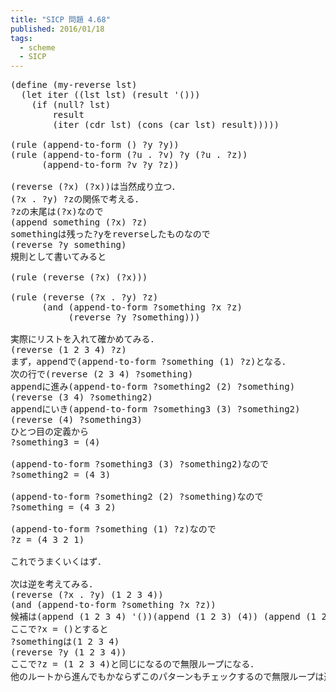 ```yaml
---
title: "SICP 問題 4.68"
published: 2016/01/18
tags:
  - scheme
  - SICP
---
```



<pre class="code lang-scheme" data-lang="scheme" data-unlink><span class="synSpecial">(</span><span class="synStatement">define</span> <span class="synSpecial">(</span>my-reverse lst<span class="synSpecial">)</span>
  <span class="synSpecial">(</span><span class="synStatement">let</span> iter <span class="synSpecial">((</span>lst lst<span class="synSpecial">)</span> <span class="synSpecial">(</span>result <span class="synSpecial">'()))</span>
    <span class="synSpecial">(</span><span class="synStatement">if</span> <span class="synSpecial">(</span><span class="synIdentifier">null?</span> lst<span class="synSpecial">)</span>
        result
        <span class="synSpecial">(</span>iter <span class="synSpecial">(</span><span class="synIdentifier">cdr</span> lst<span class="synSpecial">)</span> <span class="synSpecial">(</span><span class="synIdentifier">cons</span> <span class="synSpecial">(</span><span class="synIdentifier">car</span> lst<span class="synSpecial">)</span> result<span class="synSpecial">)))))</span>

<span class="synSpecial">(</span>rule <span class="synSpecial">(</span>append-to-form <span class="synSpecial">()</span> ?y ?y<span class="synSpecial">))</span>
<span class="synSpecial">(</span>rule <span class="synSpecial">(</span>append-to-form <span class="synSpecial">(</span>?u <span class="synSpecial">.</span> ?v<span class="synSpecial">)</span> ?y <span class="synSpecial">(</span>?u <span class="synSpecial">.</span> ?z<span class="synSpecial">))</span>
      <span class="synSpecial">(</span>append-to-form ?v ?y ?z<span class="synSpecial">))</span>

<span class="synSpecial">(</span><span class="synIdentifier">reverse</span> <span class="synSpecial">(</span>?x<span class="synSpecial">)</span> <span class="synSpecial">(</span>?x<span class="synSpecial">))</span><span class="synError">は当然成り立つ．</span>
<span class="synSpecial">(</span>?x <span class="synSpecial">.</span> ?y<span class="synSpecial">)</span> <span class="synError">?zの関係で考える．</span>
<span class="synError">?zの末尾は</span><span class="synSpecial">(</span>?x<span class="synSpecial">)</span><span class="synError">なので</span>
<span class="synSpecial">(</span><span class="synIdentifier">append</span> something <span class="synSpecial">(</span>?x<span class="synSpecial">)</span> ?z<span class="synSpecial">)</span>
<span class="synError">somethingは残った?yをreverseしたものなので</span>
<span class="synSpecial">(</span><span class="synIdentifier">reverse</span> ?y something<span class="synSpecial">)</span>
<span class="synError">規則として書いてみると</span>

<span class="synSpecial">(</span>rule <span class="synSpecial">(</span><span class="synIdentifier">reverse</span> <span class="synSpecial">(</span>?x<span class="synSpecial">)</span> <span class="synSpecial">(</span>?x<span class="synSpecial">)))</span>

<span class="synSpecial">(</span>rule <span class="synSpecial">(</span><span class="synIdentifier">reverse</span> <span class="synSpecial">(</span>?x <span class="synSpecial">.</span> ?y<span class="synSpecial">)</span> ?z<span class="synSpecial">)</span>
      <span class="synSpecial">(</span><span class="synStatement">and</span> <span class="synSpecial">(</span>append-to-form ?something ?x ?z<span class="synSpecial">)</span>
           <span class="synSpecial">(</span><span class="synIdentifier">reverse</span> ?y ?something<span class="synSpecial">)))</span>

<span class="synError">実際にリストを入れて確かめてみる．</span>
<span class="synSpecial">(</span><span class="synIdentifier">reverse</span> <span class="synSpecial">(</span><span class="synConstant">1</span> <span class="synConstant">2</span> <span class="synConstant">3</span> <span class="synConstant">4</span><span class="synSpecial">)</span> ?z<span class="synSpecial">)</span>
<span class="synError">まず，appendで</span><span class="synSpecial">(</span>append-to-form ?something <span class="synSpecial">(</span><span class="synConstant">1</span><span class="synSpecial">)</span> ?z<span class="synSpecial">)</span><span class="synError">となる．</span>
<span class="synError">次の行で</span><span class="synSpecial">(</span><span class="synIdentifier">reverse</span> <span class="synSpecial">(</span><span class="synConstant">2</span> <span class="synConstant">3</span> <span class="synConstant">4</span><span class="synSpecial">)</span> ?something<span class="synSpecial">)</span>
<span class="synError">appendに進み</span><span class="synSpecial">(</span>append-to-form ?something2 <span class="synSpecial">(</span><span class="synConstant">2</span><span class="synSpecial">)</span> ?something<span class="synSpecial">)</span>
<span class="synSpecial">(</span><span class="synIdentifier">reverse</span> <span class="synSpecial">(</span><span class="synConstant">3</span> <span class="synConstant">4</span><span class="synSpecial">)</span> ?something2<span class="synSpecial">)</span>
<span class="synError">appendにいき</span><span class="synSpecial">(</span>append-to-form ?something3 <span class="synSpecial">(</span><span class="synConstant">3</span><span class="synSpecial">)</span> ?something2<span class="synSpecial">)</span>
<span class="synSpecial">(</span><span class="synIdentifier">reverse</span> <span class="synSpecial">(</span><span class="synConstant">4</span><span class="synSpecial">)</span> ?something3<span class="synSpecial">)</span>
<span class="synError">ひとつ目の定義から</span>
?something3 <span class="synIdentifier">=</span> <span class="synSpecial">(</span><span class="synConstant">4</span><span class="synSpecial">)</span>

<span class="synSpecial">(</span>append-to-form ?something3 <span class="synSpecial">(</span><span class="synConstant">3</span><span class="synSpecial">)</span> ?something2<span class="synSpecial">)</span><span class="synError">なので</span>
?something2 <span class="synIdentifier">=</span> <span class="synSpecial">(</span><span class="synConstant">4</span> <span class="synConstant">3</span><span class="synSpecial">)</span>

<span class="synSpecial">(</span>append-to-form ?something2 <span class="synSpecial">(</span><span class="synConstant">2</span><span class="synSpecial">)</span> ?something<span class="synSpecial">)</span><span class="synError">なので</span>
?something <span class="synIdentifier">=</span> <span class="synSpecial">(</span><span class="synConstant">4</span> <span class="synConstant">3</span> <span class="synConstant">2</span><span class="synSpecial">)</span>

<span class="synSpecial">(</span>append-to-form ?something <span class="synSpecial">(</span><span class="synConstant">1</span><span class="synSpecial">)</span> ?z<span class="synSpecial">)</span><span class="synError">なので</span>
?z <span class="synIdentifier">=</span> <span class="synSpecial">(</span><span class="synConstant">4</span> <span class="synConstant">3</span> <span class="synConstant">2</span> <span class="synConstant">1</span><span class="synSpecial">)</span>

<span class="synError">これでうまくいくはず．</span>

<span class="synError">次は逆を考えてみる．</span>
<span class="synSpecial">(</span><span class="synIdentifier">reverse</span> <span class="synSpecial">(</span>?x <span class="synSpecial">.</span> ?y<span class="synSpecial">)</span> <span class="synSpecial">(</span><span class="synConstant">1</span> <span class="synConstant">2</span> <span class="synConstant">3</span> <span class="synConstant">4</span><span class="synSpecial">))</span>
<span class="synSpecial">(</span><span class="synStatement">and</span> <span class="synSpecial">(</span>append-to-form ?something ?x ?z<span class="synSpecial">))</span>
<span class="synError">候補は</span><span class="synSpecial">(</span><span class="synIdentifier">append</span> <span class="synSpecial">(</span><span class="synConstant">1</span> <span class="synConstant">2</span> <span class="synConstant">3</span> <span class="synConstant">4</span><span class="synSpecial">)</span> <span class="synSpecial">'())(</span><span class="synIdentifier">append</span> <span class="synSpecial">(</span><span class="synConstant">1</span> <span class="synConstant">2</span> <span class="synConstant">3</span><span class="synSpecial">)</span> <span class="synSpecial">(</span><span class="synConstant">4</span><span class="synSpecial">))</span> <span class="synSpecial">(</span><span class="synIdentifier">append</span> <span class="synSpecial">(</span><span class="synConstant">1</span> <span class="synConstant">2</span><span class="synSpecial">)</span> <span class="synSpecial">(</span><span class="synConstant">3</span> <span class="synConstant">4</span><span class="synSpecial">))</span> <span class="synSpecial">(</span><span class="synIdentifier">append</span> <span class="synSpecial">(</span><span class="synConstant">1</span><span class="synSpecial">)</span> <span class="synSpecial">(</span><span class="synConstant">2</span> <span class="synConstant">3</span> <span class="synConstant">4</span><span class="synSpecial">))(</span>append-to-form <span class="synSpecial">()</span> <span class="synSpecial">(</span><span class="synConstant">1</span> <span class="synConstant">2</span> <span class="synConstant">3</span> <span class="synConstant">4</span><span class="synSpecial">))</span>
<span class="synError">ここで?x</span> <span class="synIdentifier">=</span> <span class="synSpecial">()</span><span class="synError">とすると</span>
<span class="synError">?somethingは</span><span class="synSpecial">(</span><span class="synConstant">1</span> <span class="synConstant">2</span> <span class="synConstant">3</span> <span class="synConstant">4</span><span class="synSpecial">)</span>
<span class="synSpecial">(</span><span class="synIdentifier">reverse</span> ?y <span class="synSpecial">(</span><span class="synConstant">1</span> <span class="synConstant">2</span> <span class="synConstant">3</span> <span class="synConstant">4</span><span class="synSpecial">))</span>
<span class="synError">ここで?z</span> <span class="synIdentifier">=</span> <span class="synSpecial">(</span><span class="synConstant">1</span> <span class="synConstant">2</span> <span class="synConstant">3</span> <span class="synConstant">4</span><span class="synSpecial">)</span><span class="synError">と同じになるので無限ループになる．</span>
<span class="synError">他のルートから進んでもかならずこのパターンもチェックするので無限ループは避けられない．</span>
</pre>


